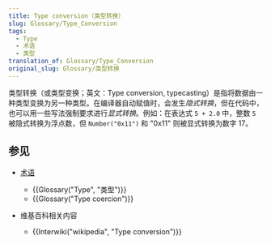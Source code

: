 ```yaml
---
title: Type conversion（类型转换）
slug: Glossary/Type_Conversion
tags:
  - Type
  - 术语
  - 类型
translation_of: Glossary/Type_Conversion
original_slug: Glossary/类型转换
---
```

类型转换（或类型变换；英文：Type conversion, typecasting）是指将数据由一种类型变换为另一种类型。在编译器自动赋值时，会发生*隐式转换*，但在代码中，也可以用一些写法强制要求进行*显式转换*。例如：在表达式 `5 + 2.0` 中，整数 `5` 被隐式转换为浮点数，但 `Number("0x11")` 和 "0x11" 则被显式转换为数字 17。

## 参见

- [术语](/zh-CN/docs/Glossary)

  - {{Glossary("Type", "类型")}}
  - {{Glossary("Type coercion")}}

- 维基百科相关内容

  - {{Interwiki("wikipedia", "Type conversion")}}

